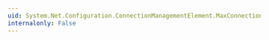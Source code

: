 ```yaml
---
uid: System.Net.Configuration.ConnectionManagementElement.MaxConnection
internalonly: False
---
```

